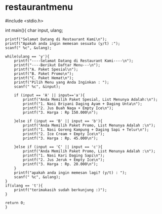 # restaurantmenu
#include <stdio.h>
   
int main(){
	char input, ulang;

    printf("Selamat Datang di Restaurant Kami\n");
    printf("Apakah anda ingin memesan sesuatu (y/t) :");
    scanf(" %c", &ulang);
	
	while(ulang == 'y'){
		printf("----Selamat Datang di Restaurant Kami----\n");
		printf("----Berikut Daftar Menu---\n");
		printf("A. Paket Spesial\n");
		printf("B. Paket Promo\n");
		printf("C. Paket Hemat\n");
		printf("Pilih Menu yang Anda Inginkan : ");
		scanf(" %c", &input);
	
	    if (input == 'A' || input=='a'){
		    printf("Anda Memilih Paket Spesial, List Menunya Adalah:\n");
		    printf("1. Nasi Briyani Daging Ayam + Daging Unta\n");
		    printf("2. Jus Buah Naga + Empty Ice\n");
		    printf("3. Harga : Rp 150.000\n");
		
	    }else if (input == 'B' || input == 'b'){
		    printf("Anda Memilih Paket Promo, List Menunya Adalah :\n");
		    printf("1. Nasi Goreng Kampung + Daging Sapi + Telur\n");
		    printf("2. Ice Cream + Empty Ice\n");
		    printf("3. Harga : Rp. 45.000\n");
		
	    }else if (input == 'C' || input == 'c'){
		    printf("Anda Memilih Paket Promo, List Menunya Adalah :\n");
		    printf("1. Nasi Kari Daging Sapi\n");
		    printf("2. Jus Jeruk + Empty Ice\n");
		    printf("3. Harga : Rp. 20.000\n");
	    }
        printf("apakah anda ingin memesan lagi? (y/t) : ");
        scanf(" %c", &ulang);
    }
	if(ulang == 't'){
		printf("terimakasih sudah berkunjung :)");
	}
	
	return 0;
	}
	
